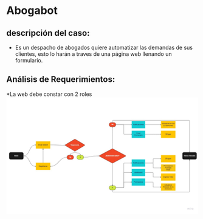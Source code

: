 # Abogabot

## descripción del caso:
* Es un despacho de abogados quiere automatizar las demandas de sus clientes, esto lo harán a traves de una página web llenando un formulario.

## Análisis de Requerimientos:
*La web debe constar con 2 roles
![buyer_persona](/img/Abogabot.jpg)
